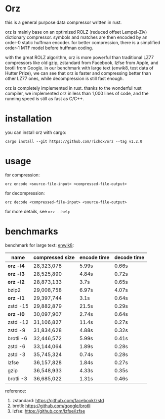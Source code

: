 Orz
===
this is a general purpose data compressor written in rust.

orz is mainly base on an optimized ROLZ (reduced offset Lempel-Ziv) dictionary compressor. symbols and matches are then encoded by an order-0 static huffman encoder. for better compression, there is a simplified order-1 MTF model before huffman coding.

with the great ROLZ algorithm, orz is more powerful than traditional LZ77 compressors like old gzip, zstandard from Facebook, lzfse from Apple, and brotli from Google. in our benchmark with large text (enwik8, test data of Hutter Prize), we can see that orz is faster and compressing better than other LZ77 ones, while decompression is still fast enough.

orz is completely implemented in rust. thanks to the wonderful rust compiler, we implemented orz in less than 1,000 lines of code, and the running speed is still as fast as C/C++.

installation
============
you can install orz with cargo:

    cargo install --git https://github.com/richox/orz --tag v1.2.0

usage
=====

for compression:

    orz encode <source-file-input> <compressed-file-output>

for decompression:

    orz decode <compressed-file-input> <source-file-output>

for more details, see `orz --help`

benchmarks
==========
benchmark for large text: [enwik8](http://mattmahoney.net/dc/text):

| name        | compressed size | encode time | decode time |
|-------------|-----------------|-------------|-------------|
| **orz -l4** | 28,323,078      | 5.99s       | 0.66s       |
| **orz -l3** | 28,525,890      | 4.84s       | 0.72s       |
| **orz -l2** | 28,873,133      | 3.7s        | 0.65s       |
| bzip2       | 29,008,758      | 6.97s       | 4.07s       |
| **orz -l1** | 29,397,744      | 3.1s        | 0.64s       |
| zstd -15    | 29,882,879      | 21.5s       | 0.29s       |
| **orz -l0** | 30,097,907      | 2.74s       | 0.64s       |
| zstd -12    | 31,106,827      | 11.4s       | 0.27s       |
| zstd -9     | 31,834,628      | 4.88s       | 0.32s       |
| brotli -6   | 32,446,572      | 5.99s       | 0.41s       |
| zstd -6     | 33,144,064      | 1.89s       | 0.28s       |
| zstd -3     | 35,745,324      | 0.74s       | 0.28s       |
| lzfse       | 36,157,828      | 1.84s       | 0.27s       |
| gzip        | 36,548,933      | 4.33s       | 0.35s       |
| brotli -3   | 36,685,022      | 1.31s       | 0.46s       |

reference:
1. zstandard: https://github.com/facebook/zstd
2. brotli: https://github.com/google/brotli
3. lzfse: https://github.com/lzfse/lzfse
